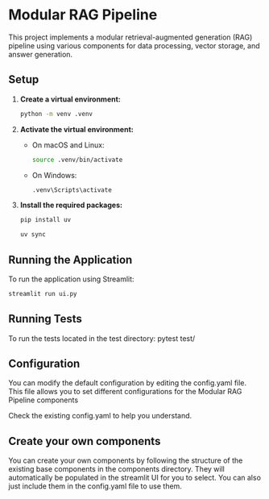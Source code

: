 # Modular RAG Pipeline

This project implements a modular retrieval-augmented generation (RAG) pipeline using various components for data processing, vector storage, and answer generation.

## Setup

1. **Create a virtual environment:**

    ```sh
    python -m venv .venv
    ```

2. **Activate the virtual environment:**

    - On macOS and Linux:

        ```sh
        source .venv/bin/activate
        ```

    - On Windows:

        ```sh
        .venv\Scripts\activate
        ```

3. **Install the required packages:**
    ```sh
    pip install uv
    ```

    ```sh
    uv sync
    ```

## Running the Application

To run the application using Streamlit:

```sh
streamlit run ui.py
```

## Running Tests
To run the tests located in the test directory:
pytest test/

## Configuration
You can modify the default configuration by editing the config.yaml file. 
This file allows you to set different configurations for the Modular RAG Pipeline components

Check the existing config.yaml to help you understand.

## Create your own components
You can create your own components by following the structure of the existing base components 
in the components directory. They will automatically be populated in the streamlit UI for you to select.
You can also just include them in the config.yaml file to use them.

